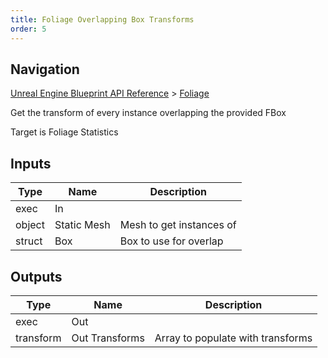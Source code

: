 ```yaml
---
title: Foliage Overlapping Box Transforms
order: 5
---
```

## Navigation

[Unreal Engine Blueprint API Reference](https://dev.epicgames.com/documentation/en-us/unreal-engine/BlueprintAPI) > [Foliage](https://dev.epicgames.com/documentation/en-us/unreal-engine/BlueprintAPI/Foliage)

Get the transform of every instance overlapping the provided FBox

Target is Foliage Statistics

## Inputs

| Type | Name | Description |
| --- | --- | --- |
| exec | In |  |
| object | Static Mesh | Mesh to get instances of |
| struct | Box | Box to use for overlap |

## Outputs

| Type | Name | Description |
| --- | --- | --- |
| exec | Out |  |
| transform | Out Transforms | Array to populate with transforms |
